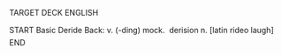 TARGET DECK
ENGLISH

START
Basic
Deride
Back: v. (-ding) mock.  derision n. [latin rideo laugh]
END
